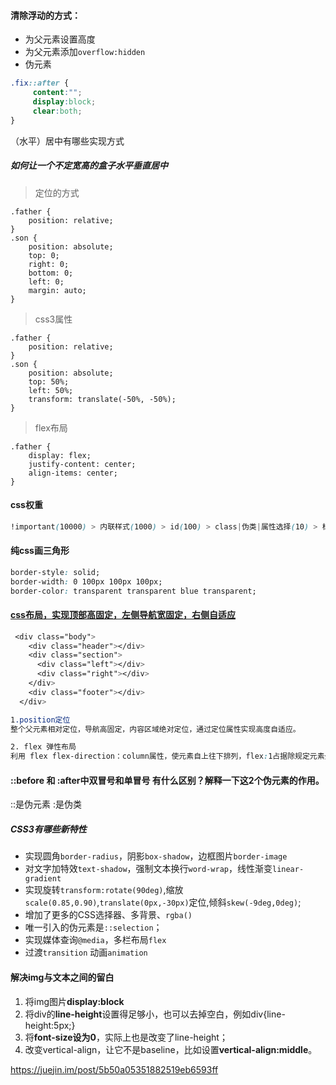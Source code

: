 

#### 清除浮动的方式：

- 为父元素设置高度
- 为父元素添加`overflow:hidden`
- 伪元素

```css
.fix::after { 
     content:""; 
     display:block; 
     clear:both;
}
```



（水平）居中有哪些实现方式

##### 如何让一个不定宽高的盒子水平垂直居中

> 定位的方式

```
.father {
    position: relative;
}
.son {
    position: absolute;
    top: 0;
    right: 0;
    bottom: 0;
    left: 0;
    margin: auto;
}
```

> css3属性

```
.father {
    position: relative;
}
.son {
    position: absolute;
    top: 50%;
    left: 50%;
    transform: translate(-50%, -50%);
}
```

> flex布局

```
.father {
    display: flex;
    justify-content: center;
    align-items: center;
}
```

#### css权重



```css
!important(10000) > 内联样式(1000) > id(100) > class|伪类|属性选择(10) > 标签|伪元素(1) > 通配符(0) > 继承(无)
```





#### 纯css画三角形

```css
border-style: solid;
border-width: 0 100px 100px 100px;
border-color: transparent transparent blue transparent;
```



#### [css布局，实现顶部高固定，左侧导航宽固定，右侧自适应](https://juejin.im/post/5c870e786fb9a049c8504bb5)

```css
 <div class="body">
    <div class="header"></div>
    <div class="section">
      <div class="left"></div>
      <div class="right"></div>
    </div>
    <div class="footer"></div>
  </div>

1.position定位
整个父元素相对定位，导航高固定，内容区域绝对定位，通过定位属性实现高度自适应。

2. flex 弹性布局
利用 flex flex-direction：column属性，使元素自上往下排列，flex:1占据除规定元素外的所有位置

```

#### ::before 和 :after中双冒号和单冒号 有什么区别？解释一下这2个伪元素的作用。

::是伪元素
:是伪类



##### CSS3有哪些新特性

- 实现圆角`border-radius`，阴影`box-shadow`，边框图片`border-image`
- 对文字加特效`text-shadow`，强制文本换行`word-wrap`，线性渐变`linear-gradient`
- 实现旋转`transform:rotate(90deg)`,缩放`scale(0.85,0.90)`,`translate(0px,-30px)`定位,倾斜`skew(-9deg,0deg)`;
- 增加了更多的CSS选择器、多背景、`rgba()`
- 唯一引入的伪元素是`::selection`；
- 实现媒体查询`@media`，多栏布局`flex`
- 过渡`transition` 动画`animation`



#### 解决img与文本之间的留白

1. 将img图片**display:block**
2. 将div的**line-height**设置得足够小，也可以去掉空白，例如div{line-height:5px;}
3. 将**font-size设为0**，实际上也是改变了line-height；
4. 改变vertical-align，让它不是baseline，比如设置**vertical-align:middle**。





https://juejin.im/post/5b50a05351882519eb6593ff

